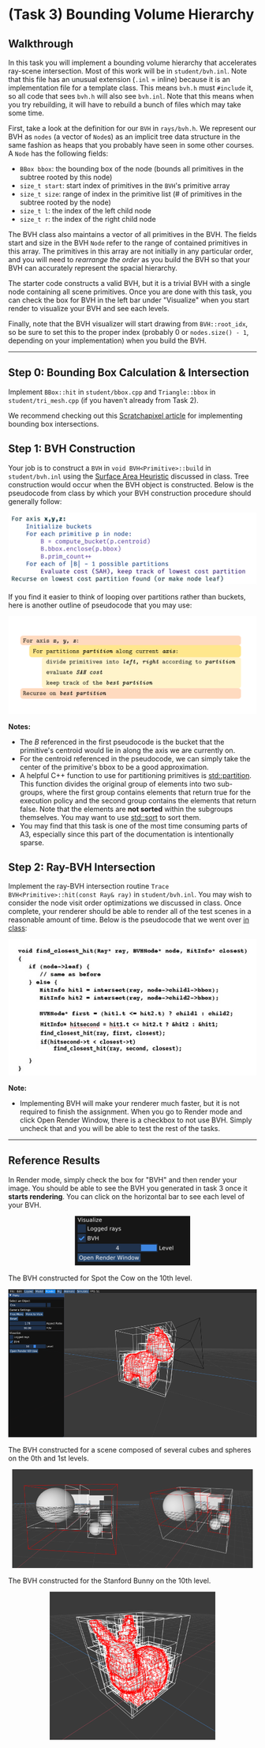 # (Task 3) Bounding Volume Hierarchy

## Walkthrough

In this task you will implement a bounding volume hierarchy that accelerates ray-scene intersection. Most of this work will be in `student/bvh.inl`. Note that this file has an unusual extension (`.inl` = inline) because it is an implementation file for a template class. This means `bvh.h` must `#include` it, so all code that sees `bvh.h` will also see `bvh.inl`. Note that this means when you try rebuilding, it will have to rebuild a bunch of files which may take some time.

First, take a look at the definition for our `BVH` in `rays/bvh.h`. We represent our BVH as `nodes` (a vector of `Node`s) as an implicit tree data structure in the same fashion as heaps that you probably have seen in some other courses. A `Node` has the following fields:

* `BBox bbox`: the bounding box of the node (bounds all primitives in the subtree rooted by this node)
* `size_t start`: start index of primitives in the `BVH`'s primitive array
* `size_t size`: range of index in the primitive list (# of primitives in the subtree rooted by the node)
* `size_t l`: the index of the left child node
* `size_t r`: the index of the right child node

The BVH class also maintains a vector of all primitives in the BVH. The fields start and size in the BVH `Node` refer to the range of contained primitives in this array. The primitives in this array are not initially in any particular order, and you will need to _rearrange the order_ as you build the BVH so that your BVH can accurately represent the spacial hierarchy.

The starter code constructs a valid BVH, but it is a trivial BVH with a single node containing all scene primitives. Once you are done with this task, you can check the box for BVH in the left bar under "Visualize" when you start render to visualize your BVH and see each levels.

Finally, note that the BVH visualizer will start drawing from `BVH::root_idx`, so be sure to set this to the proper index (probably $0$ or `nodes.size() - 1`, depending on your implementation) when you build the BVH.

---

## Step 0: Bounding Box Calculation & Intersection

Implement `BBox::hit` in `student/bbox.cpp` and `Triangle::bbox` in `student/tri_mesh.cpp` (if you haven't already from Task 2).

We recommend checking out this [Scratchapixel article](https://www.scratchapixel.com/lessons/3d-basic-rendering/minimal-ray-tracer-rendering-simple-shapes/ray-box-intersection) for implementing bounding box intersections.

## Step 1: BVH Construction

Your job is to construct a `BVH` in `void BVH<Primitive>::build` in
`student/bvh.inl`
using the [Surface Area Heuristic](http://15462.courses.cs.cmu.edu/fall2017/lecture/acceleratingqueries/slide_025) discussed in class. Tree construction would occur when the BVH object is constructed. Below is the pseudocode from class by which your BVH construction procedure should generally follow:

<p align="center"><img src="figures/BVH_construction_pseudocode.png"></p>

If you find it easier to think of looping over partitions rather than buckets, here is another outline of pseudocode that you may use:

<p align="center"><img src="figures/Partitions.png"></p>

**Notes:**
- The $B$ referenced in the first pseudocode is the bucket that the primitive's centroid would lie in along the axis we are currently on. 
- For the centroid referenced in the pseudocode, we can simply take the center of the primitive's bbox to be a good approximation.
- A helpful C++ function to use for partitioning primitives is
[std::partition](https://en.cppreference.com/w/cpp/algorithm/partition). This function divides the original group of elements
into two sub-groups, where the first group contains elements that return
true for the execution policy and the second group contains the elements that
return false. Note that the elements are **not sorted** within the subgroups
themselves. You may want to use [std::sort](https://en.cppreference.com/w/cpp/algorithm/sort) to sort them.
- You may find that this task is one of the most time consuming parts of A3, especially since this part of the documentation is intentionally sparse.

## Step 2: Ray-BVH Intersection

Implement the ray-BVH intersection routine `Trace BVH<Primitive>::hit(const Ray& ray)` in `student/bvh.inl`. You may wish to consider the node visit order optimizations we discussed in class. Once complete, your renderer should be able to render all of the test scenes in a reasonable amount of time. Below is the pseudocode that we went over [in class](http://15462.courses.cs.cmu.edu/spring2022/lecture/spatial/slide_021):

<p align="center"><img src="figures/ray_bvh_pseudocode.png"></p>

**Note:** 
- Implementing BVH will make your renderer much faster, but it is not required to finish the assignment. When you go to Render mode and click Open Render Window, there is a checkbox to not use BVH. Simply uncheck that and you will be able to test the rest of the tasks.

---

## Reference Results

In Render mode, simply check the box for "BVH" and then render your image. You should be able to see the BVH you generated in task 3 once it **starts rendering**. You can click on the horizontal bar to see each level of your BVH.

<p align="center"><img src="images/bvh_button.png" style="height:100px"></p>

The BVH constructed for Spot the Cow on the 10th level.
<p align="center"><img src="images/bvh.png" style="height:300px"></p>

The BVH constructed for a scene composed of several cubes and spheres on the 0th and 1st levels.
<p align="center"><img src="images/l0.png" style="height:200px"><img src="images/l2.png" style="height:200px"></p>

The BVH constructed for the Stanford Bunny on the 10th level.
<p align="center"><img src="images/bvh_bunny_10.png" style="height:300px"></p>



